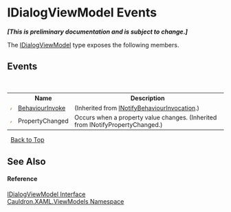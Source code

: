 # IDialogViewModel Events
 _**\[This is preliminary documentation and is subject to change.\]**_

The <a href="T_Cauldron_XAML_ViewModels_IDialogViewModel">IDialogViewModel</a> type exposes the following members.


## Events
&nbsp;<table><tr><th></th><th>Name</th><th>Description</th></tr><tr><td>![Public event](media/pubevent.gif "Public event")</td><td><a href="E_Cauldron_XAML_INotifyBehaviourInvocation_BehaviourInvoke">BehaviourInvoke</a></td><td> (Inherited from <a href="T_Cauldron_XAML_INotifyBehaviourInvocation">INotifyBehaviourInvocation</a>.)</td></tr><tr><td>![Public event](media/pubevent.gif "Public event")</td><td>PropertyChanged</td><td>
Occurs when a property value changes.
 (Inherited from INotifyPropertyChanged.)</td></tr></table>&nbsp;
<a href="#idialogviewmodel-events">Back to Top</a>

## See Also


#### Reference
<a href="T_Cauldron_XAML_ViewModels_IDialogViewModel">IDialogViewModel Interface</a><br /><a href="N_Cauldron_XAML_ViewModels">Cauldron.XAML.ViewModels Namespace</a><br />